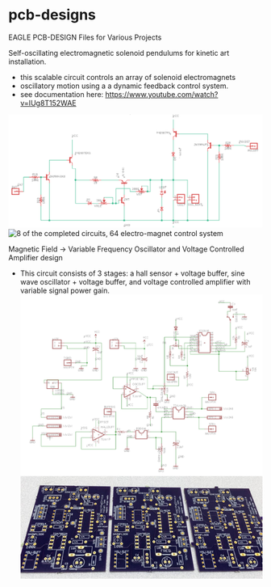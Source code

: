# pcb-designs
EAGLE PCB-DESIGN Files for Various Projects

 
Self-oscillating electromagnetic solenoid pendulums for kinetic art installation. 
+ this scalable circuit controls an array of solenoid electromagnets 
+ oscillatory motion using a a dynamic feedback control system. 
+ see documentation here: https://www.youtube.com/watch?v=IUg8T152WAE 

![alt text](images/ckt.png)
![8 of the completed circuits, 64 electro-magnet control system](images/ckt-photo.png) 

Magnetic Field -> Variable Frequency Oscillator and Voltage Controlled Amplifier design 
+ This circuit consists of 3 stages: a hall sensor + voltage buffer, sine wave oscillator + voltage buffer, and voltage controlled amplifier with variable signal power gain. 
![alt text](images/vca-schematic.jpg)
![circle schematic for vca circuit in Eagle PCB](images/vca-ckt.jpg)
